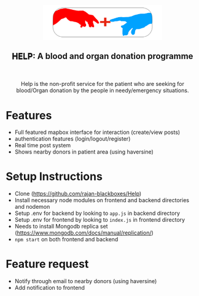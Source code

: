 <div align="center">
  <h2>
<br>
  <img src="resources/logo/logo-transparent.svg" alt="Help logo" width="310"/>
  <br>
  <br>
  <span style="text-shadow:0px 1px 1px black">HELP</span>: A blood and organ donation programme
   </h2> 
<br>
<br>
Help is the non-profit service for the patient who are seeking for blood/Organ donation by the people in needy/emergency situations.
</div>
<div>

# Features
* Full featured mapbox interface for interaction (create/view posts)
* authentication features (login/logout/register)
* Real time post system 
* Shows nearby donors in patient area (using haversine)


#  Setup Instructions
* Clone (https://github.com/rajan-blackboxes/Help)
* Install necessary node modules on frontend and backend directories and nodemon
* Setup .env for backend by looking to `app.js` in backend directory
* Setup .env for frontend by looking to `index.js` in frontend directory
* Needs to install Mongodb replica set (https://www.mongodb.com/docs/manual/replication/)
* `npm start` on both frontend and backend

# Feature request
+ Notify through email to  nearby donors  (using haversine)
+ Add notification to frontend

</div>

